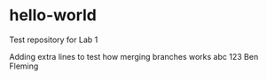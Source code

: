 # hello-world
Test repository for Lab 1

Adding extra lines to test how merging branches works
abc 123
Ben Fleming
